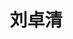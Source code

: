 ---
title: "刘卓清" # 姓名
position: "博士" # 写硕士或博士
contact: "liuzhuoqing@mail.nankai.edu.cn" # 邮箱
description: "多起重机的协同消摆运输与负载位姿调控" # 研究课题
photo: "/url_test/student/liuzhuoqing/photo.jpg" # 把wanghai改成自己名字的拼音
item:
- 南开大学学士 # 改成自己的最高学位
- 以第一作者发表SCI一区论文3篇 # 个人成果奖项奖励，总共不要超过4条，精简写
- 华北五省大学生机器人大赛人工智能与机器人创意设计赛竞赛一等奖(队长)
- 国际会议ICANDVC-2021最佳论文奖
- 国际会议ICCAR-2023最佳口头报告奖
---